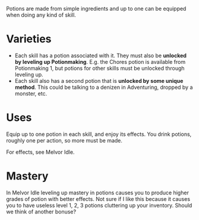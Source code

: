 Potions are made from simple ingredients and up to one can be equipped when doing any kind of skill. 

# Varieties
* Each skill has a potion associated with it. They must also be **unlocked by leveling up Potionmaking**. E.g. the Chores potion is available from Potionmaking 1, but potions for other skills must be unlocked through leveling up.
* Each skill also has a second potion that is **unlocked by some unique method**. This could be talking to a denizen in Adventuring, dropped by a monster, etc.

# Uses
Equip up to one potion in each skill, and enjoy its effects. You drink potions, roughly one per action, so more must be made.

For effects, see Melvor Idle.

# Mastery
In Melvor Idle leveling up mastery in potions causes you to produce higher grades of potion with better effects. 
Not sure if I like this because it causes you to have useless level 1, 2, 3 potions cluttering up your inventory. Should we think of another bonuse?